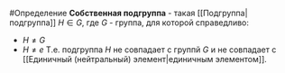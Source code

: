 #Определение 
**Собственная подгруппа** - такая [[Подгруппа|подгруппа]] $H \in G$, где $G$ - группа, для которой справедливо:
- $H \neq G$
- $H \neq e$
Т.е. подгруппа $H$ не совпадает с группй $G$ и не совпадает с [[Единичный (нейтральный) элемент|единичным элементом]].